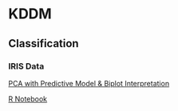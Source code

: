 # KDDM

## Classification

### IRIS Data 
[PCA with Predictive Model & Biplot Interpretation](https://www.youtube.com/watch?v=OowGKNgdowA)

[R Notebook](https://neildalvi.github.io/KDDM/Classification/iris%20data/Iris.nb.html)
